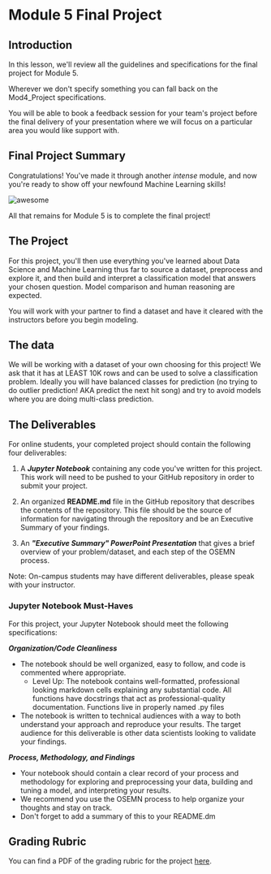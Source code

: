 
# Module 5 Final Project


## Introduction

In this lesson, we'll review all the guidelines and specifications for the final project for Module 5.

Wherever we don't specify something you can fall back on the Mod4_Project specifications.

You will be able to book a feedback session for your team's project before the final delivery of your presentation where we will focus on a particular area you would like support with.

## Final Project Summary

Congratulations! You've made it through another _intense_ module, and now you're ready to show off your newfound Machine Learning skills!

![awesome](https://raw.githubusercontent.com/learn-co-curriculum/dsc-mod-5-project/master/smart.gif)

All that remains for Module 5 is to complete the final project!

## The Project

For this project, you'll then use everything you've learned about Data Science and Machine Learning thus far to source a dataset, preprocess and explore it, and then build and interpret a classification model that answers your chosen question.
Model comparison and human reasoning are expected.

You will work with your partner to find a dataset and have it cleared with the instructors before you begin modeling.

## The data

We will be working with a dataset of your own choosing for this project! We ask that it has at LEAST 10K rows and can be used to solve a classification problem. Ideally you will have balanced classes for prediction (no trying to do outlier prediction! AKA predict the next hit song) and try to avoid models where you are doing multi-class prediction. 

## The Deliverables

For online students, your completed project should contain the following four deliverables:

1. A **_Jupyter Notebook_** containing any code you've written for this project. This work will need to be pushed to your GitHub repository in order to submit your project.

2. An organized **README.md** file in the GitHub repository that describes the contents of the repository. This file should be the source of information for navigating through the repository and be an Executive Summary of your findings.

3. An **_"Executive Summary" PowerPoint Presentation_** that gives a brief overview of your problem/dataset, and each step of the OSEMN process.

Note: On-campus students may have different deliverables, please speak with your instructor.

### Jupyter Notebook Must-Haves

For this project, your Jupyter Notebook should meet the following specifications:

**_Organization/Code Cleanliness_**

* The notebook should be well organized, easy to follow, and code is commented where appropriate.  
    * Level Up: The notebook contains well-formatted, professional looking markdown cells explaining any substantial code. All functions have docstrings that act as professional-quality documentation. Functions live in properly named .py files
* The notebook is written to technical audiences with a way to both understand your approach and reproduce your results. The target audience for this deliverable is other data scientists looking to validate your findings.  

**_Process, Methodology, and Findings_**

* Your notebook should contain a clear record of your process and methodology for exploring and preprocessing your data, building and tuning a model, and interpreting your results.
* We recommend you use the OSEMN process to help organize your thoughts and stay on track.
* Don't forget to add a summary of this to your README.dm

## Grading Rubric

You can find a PDF of the grading rubric for the project [here](https://github.com/learn-co-curriculum/dsc-mod-5-project/blob/master/module5_project_rubric.pdf).
